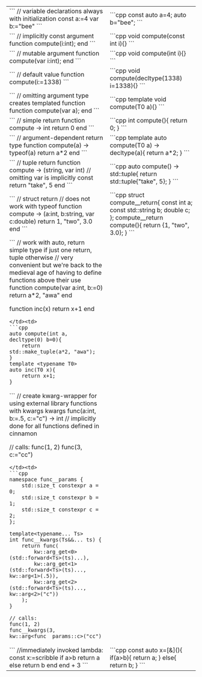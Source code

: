 <table><tr><td>
```
// variable declarations always with initialization
const a:=4
var b:="bee"
```
</td><td>
```cpp
const auto a=4;
auto b="bee";
```
</td></tr><tr><td>
```
// implicitly const argument
function compute(i:int); end
```
</td><td>
```cpp
void compute(const int i){}
```
</td></tr><tr><td>
```
// mutable argument
function compute(var i:int); end
```
</td><td>
```cpp
void compute(int i){}
```
</td></tr><tr><td>
```
// default value
function compute(i:=1338)
```
</td><td>
```cpp
void compute(decltype(1338) i=1338){}
```
</td></tr><tr><td>
```
// omitting argument type creates templated function
function compute(var a); end
```
</td><td>
```cpp
template <typename T0>
void compute(T0 a){}
```
</td></tr><tr><td>
```
// simple return
function compute -> int
	return 0
end
```
</td><td>
```cpp
int compute(){
	return 0;
}
```
</td></tr><tr><td>
```
// argument-dependent return type
function compute(a) -> typeof(a)
	return a*2
end
```
</td><td>
```cpp
template <typename T0>
auto compute(T0 a) -> decltype(a){
	return a*2;
}
```
</td></tr><tr><td>
```
// tuple return
function compute -> (string, var int) // omitting var is implicitly const
	return "take", 5
end
```
</td><td>
```cpp
auto compute() -> std::tuple<std::string, var int>{
	return std::tuple<std::string, var int>{"take", 5};
}
```
</td></tr><tr><td>
```
// struct return
// does not work with typeof
function compute -> (a:int, b:string, var c:double)
	return 1, "two", 3.0
end
```
</td><td>
```cpp
struct compute__return{
	const int a;
	const std::string b;
	double c;
};
compute__return compute(){
	return {1, "two", 3.0};
}
```
</td></tr><tr><td>
```
// work with auto, return simple type if just one return, tuple otherwise
// very convenient but we're back to the medieval age of having to define functions above their use
function compute(var a:int, b:=0)
	return a*2, "awa"
end

function inc(x)
	return x+1
end
```
</td><td>
```cpp
auto compute(int a, decltype(0) b=0){
	return std::make_tuple(a*2, "awa");
}
template <typename T0>
auto inc(T0 x){
	return x+1;
}
```
</td></tr><tr><td>
```
// create kwarg-wrapper for using external library functions with kwargs
kwargs func(a:int, b:=.5, c:="c") -> int
// implicitly done for all functions defined in cinnamon

// calls:
func(1, 2)
func(3, c:="cc")
```
</td><td>
```cpp
namespace func__params {
    std::size_t constexpr a = 0;
    std::size_t constexpr b = 1;
    std::size_t constexpr c = 2;
};

template<typename... Ts>
int func__kwargs(Ts&&... ts) {
    return func(
        kw::arg_get<0>(std::forward<Ts>(ts)...),
        kw::arg_get<1>(std::forward<Ts>(ts)..., kw::arg<1>(.5)),
        kw::arg_get<2>(std::forward<Ts>(ts)..., kw::arg<2>("c"))
    );
}

// calls:
func(1, 2)
func__kwargs(3, kw::arg<func__params::c>("cc")
```
</td></tr><tr><td>
```
//immediately invoked lambda:
const x:=scribble
	if a>b
		return a
	else
		return b
	end
end + 3
```
</td><td>
```cpp
const auto x=[&](){
	if(a>b){
		return a;
	}
	else{
		return b;
	}
```
</td></tr></table>
